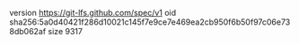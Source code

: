 version https://git-lfs.github.com/spec/v1
oid sha256:5a0d40421f286d10021c145f7e9ce7e469ea2cb950f6b50f97c06e738db062af
size 9317
